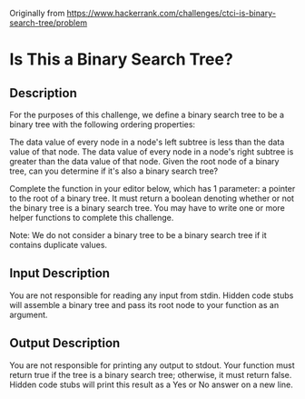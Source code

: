 Originally from https://www.hackerrank.com/challenges/ctci-is-binary-search-tree/problem

Is This a Binary Search Tree?
==========
Description
-----------

For the purposes of this challenge, we define a binary search tree to be a binary tree with the following ordering properties:

The data value of every node in a node's left subtree is less than the data value of that node.
The data value of every node in a node's right subtree is greater than the data value of that node.
Given the root node of a binary tree, can you determine if it's also a binary search tree?

Complete the function in your editor below, which has 1 parameter: a pointer to the root of a binary tree. It must return a boolean denoting whether or not the binary tree is a binary search tree. You may have to write one or more helper functions to complete this challenge.

Note: We do not consider a binary tree to be a binary search tree if it contains duplicate values.

Input Description
-----------------
You are not responsible for reading any input from stdin. Hidden code stubs will assemble a binary tree and pass its root node to your function as an argument.

Output Description
------------------

You are not responsible for printing any output to stdout. Your function must return true if the tree is a binary search tree; otherwise, it must return false. Hidden code stubs will print this result as a Yes or No answer on a new line.